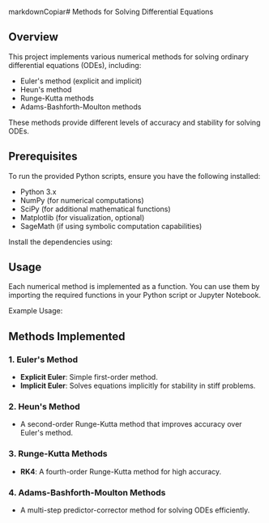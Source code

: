 markdownCopiar# Methods for Solving Differential Equations

## Overview
This project implements various numerical methods for solving ordinary differential equations (ODEs), including:
* Euler's method (explicit and implicit)
* Heun's method
* Runge-Kutta methods
* Adams-Bashforth-Moulton methods

These methods provide different levels of accuracy and stability for solving ODEs.

## Prerequisites
To run the provided Python scripts, ensure you have the following installed:
* Python 3.x
* NumPy (for numerical computations)
* SciPy (for additional mathematical functions)
* Matplotlib (for visualization, optional)
* SageMath (if using symbolic computation capabilities)

Install the dependencies using:

## Usage
Each numerical method is implemented as a function. You can use them by importing the required functions in your Python script or Jupyter Notebook.

Example Usage:

## Methods Implemented

### 1. Euler's Method
* **Explicit Euler**: Simple first-order method.
* **Implicit Euler**: Solves equations implicitly for stability in stiff problems.

### 2. Heun's Method
* A second-order Runge-Kutta method that improves accuracy over Euler's method.

### 3. Runge-Kutta Methods
* **RK4**: A fourth-order Runge-Kutta method for high accuracy.

### 4. Adams-Bashforth-Moulton Methods
* A multi-step predictor-corrector method for solving ODEs efficiently.